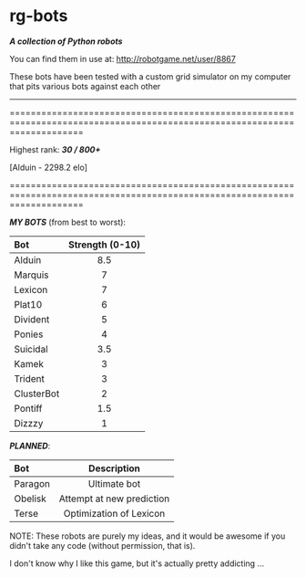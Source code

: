 rg-bots
=======

***A collection of Python robots***

You can find them in use at: http://robotgame.net/user/8867

These bots have been tested with a custom grid simulator on my computer that pits various bots against each other

--------------------------------------------------------------------------------------------------------------------------

==========================================================================================================================

Highest rank: ___30 / 800+___

[Alduin - 2298.2 elo]

==========================================================================================================================

___MY BOTS___ (from best to worst):

| Bot       | Strength (0-10)       |
| :------------- | :------------: |
| Alduin      | 8.5 |
| Marquis     | 7 |
| Lexicon     | 7 |
| Plat10      | 6 |
| Divident | 5 |
| Ponies | 4 |
| Suicidal | 3.5 |
| Kamek | 3 |
| Trident | 3 |
| ClusterBot | 2 |
| Pontiff | 1.5 |
| Dizzzy  | 1 |

___PLANNED___:

| Bot       | Description       |
| :------------- | :------------: |
| Paragon     | Ultimate bot |
| Obelisk      | Attempt at new prediction |
| Terse       | Optimization of Lexicon |

NOTE: These robots are purely my ideas, and it would be awesome if you didn't take any code (without permission, that is).

I don't know why I like this game, but it's actually pretty addicting ...
